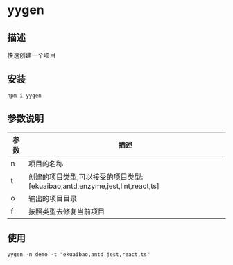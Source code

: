 # yygen

## 描述
 
快速创建一个项目

## 安装

```
npm i yygen
```


## 参数说明

参数  | 描述
------------- | -------------
n  | 项目的名称
t  | 创建的项目类型,可以接受的项目类型:[ekuaibao,antd,enzyme,jest,lint,react,ts]
o  | 输出的项目目录
f  | 按照类型去修复当前项目

## 使用

```
yygen -n demo -t "ekuaibao,antd jest,react,ts"

```

